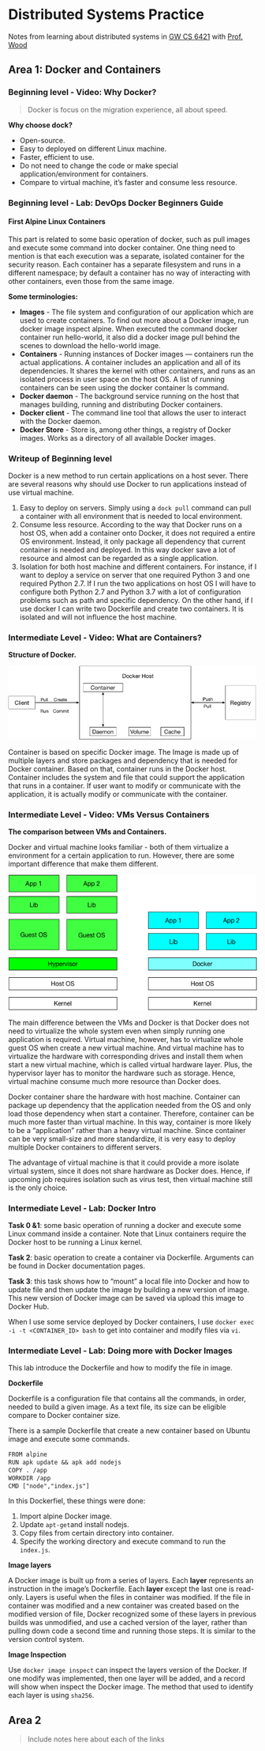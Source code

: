 # Distributed Systems Practice
Notes from learning about distributed systems in [GW CS 6421](https://gwdistsys18.github.io/) with [Prof. Wood](https://faculty.cs.gwu.edu/timwood/)

## Area 1: Docker and Containers
### Beginning level - Video: Why Docker?

> Docker is focus on the migration experience, all about speed.

**Why choose dock?**

* Open-source.
* Easy to deployed on different Linux machine.
* Faster, efficient to use.
* Do not need to change the code or make special application/environment for containers.
* Compare to virtual machine, it’s faster and consume less resource. 

### Beginning level - Lab: DevOps Docker Beginners Guide

#### First Alpine Linux Containers

This part is related to some basic operation of docker, such as pull images and execute some command into docker container. One thing need to mention is that each execution was a separate, isolated container for the security reason. Each container has a separate filesystem and runs in a different namespace; by default a container has no way of interacting with other containers, even those from the same image. 

**Some terminologies:**

* **Images** - The file system and configuration of our application which are used to create containers. To find out more about a Docker image, run docker image inspect alpine. When executed the command docker container run hello-world, it also did a docker image pull behind the scenes to download the hello-world image.
* **Containers** - Running instances of Docker images — containers run the actual applications. A container includes an application and all of its dependencies. It shares the kernel with other containers, and runs as an isolated process in user space on the host OS. A list of running containers can be seen using the docker container ls command.
* **Docker daemon** - The background service running on the host that manages building, running and distributing Docker containers.
* **Docker client** - The command line tool that allows the user to interact with the Docker daemon.
* **Docker Store** - Store is, among other things, a registry of Docker images. Works as a directory of all available Docker images. 

### Writeup of Beginning level

Docker is a new method to run certain applications on a host sever. There are several reasons why should use Docker to run applications instead of use virtual machine.

1. Easy to deploy on servers. Simply using a `dock pull`  command can pull a container with all environment that is needed to local environment.
2. Consume less resource. According to the way that Docker runs on a host OS, when add a container onto Docker, it does not required a entire OS environment. Instead, it only package all dependency that current container is needed and deployed. In this way docker save a lot of resource and almost can be regarded as a single application.
3. Isolation for both host machine and different containers. For instance, if I want to deploy a service on server that one required Python 3 and one required Python 2.7. If I run the two applications on host OS I will have to configure both Python 2.7 and Python 3.7 with a lot of configuration problems such as path and specific dependency. On the other hand, if I use docker I can write two Dockerfile and create two containers. It is isolated and will not influence the host machine.

### Intermediate Level - Video: What are Containers? 

**Structure of Docker.**

![](./Resource/Docker.png)

Container is based on specific Docker image. The Image is made up of multiple layers and store packages and dependency that is needed for Docker container. Based on that, container runs in the Docker host. Container includes the system and file that could support the application that runs in a container. If user want to modify or communicate with the application, it is actually modify or communicate with the container.  

### Intermediate Level - Video: VMs Versus Containers 

**The comparison between VMs and Containers.**

Docker and virtual machine looks familiar  - both of them virtualize a environment for a certain application to run. However, there are some important difference that make them different.

![](./Resource/Compare.png)

The main difference between the VMs and Docker is that Docker does not need to virtualize the whole system even when simply running one application is required. Virtual machine, however, has to virtualize whole guest OS when create a new virtual machine. And virtual machine has to virtualize the hardware with corresponding drives and install them when start a new virtual machine, which is called virtual hardware layer. Plus, the hypervisor layer has to monitor the hardware such as storage. Hence, virtual machine consume much more resource than Docker does. 

Docker container share the hardware with host machine. Container can  package up dependency that the application needed from the OS and only load those dependency when start a container. Therefore, container can be much more faster than virtual machine. In this way, container is more likely to be a “application” rather than a heavy virtual machine. Since container can be very small-size and more standardize, it is very easy to deploy multiple Docker containers to different servers.

The advantage of virtual machine is that it could provide a more isolate virtual system, since it does not share hardware as Docker does. Hence, if upcoming job requires isolation such as virus test, then virtual machine still is the only choice.

### Intermediate Level - Lab: Docker Intro 

**Task 0 &1**: some basic operation of running a docker and execute some Linux command inside a container. Note that Linux containers require the Docker host to be running a Linux kernel.

**Task 2**: basic operation to create a container via Dockerfile. Arguments can be found in Docker documentation pages.

**Task 3**: this task shows how to “mount” a local file into Docker and how to update file and then update the image by building a new version of image. This new version of Docker image can be saved via upload this image to Docker Hub. 

When I use some service deployed by Docker containers, I use `docker exec -i -t <CONTAINER_ID> bash` to get into container and modify files via `vi`.

### Intermediate Level - Lab: Doing more with Docker Images

This lab introduce the Dockerfile and how to modify the file in image.

**Dockerfile**

Dockerfile is a configuration file that contains all the commands, in order, needed to build a given image. As a text file, its size can be eligible compare to Docker container size.

There is a sample Dockerfile that create a new container based on Ubuntu image and execute some commands.

```
FROM alpine
RUN apk update && apk add nodejs
COPY . /app
WORKDIR /app
CMD ["node","index.js"]
```

In this Dockerfiel, these things were done:

1. Import alpine Docker image.
2. Update `apt-get`and install nodejs.
3. Copy files from certain directory into container.
4. Specify the working directory and execute command to run the `index.js`.

**Image layers**

A Docker image is built up from a series of layers. Each **layer** represents an instruction in the image’s Dockerfile. Each **layer** except the last one is read-only. Layers is useful when the files in container was modified. If the file in container was modified and a new container was created based on the modified version of file, Docker recognized some of these layers in previous builds was unmodified, and use a cached version of the layer, rather than pulling down code a second time and running those steps. It is similar to the version control system.

**Image Inspection**

Use `docker image inspect` can inspect the layers version of the Docker. If one modify was implemented, then one layer will be added, and a record will show when inspect the Docker image. The method that used to identify each layer is using `sha256`. 



## Area 2
> Include notes here about each of the links
